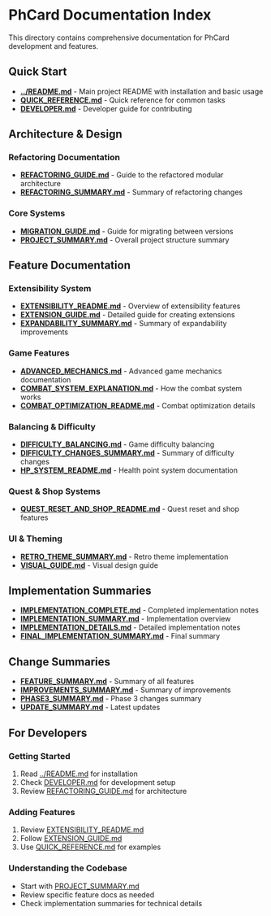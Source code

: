# PhCard Documentation Index

This directory contains comprehensive documentation for PhCard development and features.

## Quick Start

- **[../README.md](../README.md)** - Main project README with installation and basic usage
- **[QUICK_REFERENCE.md](QUICK_REFERENCE.md)** - Quick reference for common tasks
- **[DEVELOPER.md](DEVELOPER.md)** - Developer guide for contributing

## Architecture & Design

### Refactoring Documentation
- **[REFACTORING_GUIDE.md](REFACTORING_GUIDE.md)** - Guide to the refactored modular architecture
- **[REFACTORING_SUMMARY.md](REFACTORING_SUMMARY.md)** - Summary of refactoring changes

### Core Systems
- **[MIGRATION_GUIDE.md](MIGRATION_GUIDE.md)** - Guide for migrating between versions
- **[PROJECT_SUMMARY.md](PROJECT_SUMMARY.md)** - Overall project structure summary

## Feature Documentation

### Extensibility System
- **[EXTENSIBILITY_README.md](EXTENSIBILITY_README.md)** - Overview of extensibility features
- **[EXTENSION_GUIDE.md](EXTENSION_GUIDE.md)** - Detailed guide for creating extensions
- **[EXPANDABILITY_SUMMARY.md](EXPANDABILITY_SUMMARY.md)** - Summary of expandability improvements

### Game Features
- **[ADVANCED_MECHANICS.md](ADVANCED_MECHANICS.md)** - Advanced game mechanics documentation
- **[COMBAT_SYSTEM_EXPLANATION.md](COMBAT_SYSTEM_EXPLANATION.md)** - How the combat system works
- **[COMBAT_OPTIMIZATION_README.md](COMBAT_OPTIMIZATION_README.md)** - Combat optimization details

### Balancing & Difficulty
- **[DIFFICULTY_BALANCING.md](DIFFICULTY_BALANCING.md)** - Game difficulty balancing
- **[DIFFICULTY_CHANGES_SUMMARY.md](DIFFICULTY_CHANGES_SUMMARY.md)** - Summary of difficulty changes
- **[HP_SYSTEM_README.md](HP_SYSTEM_README.md)** - Health point system documentation

### Quest & Shop Systems
- **[QUEST_RESET_AND_SHOP_README.md](QUEST_RESET_AND_SHOP_README.md)** - Quest reset and shop features

### UI & Theming
- **[RETRO_THEME_SUMMARY.md](RETRO_THEME_SUMMARY.md)** - Retro theme implementation
- **[VISUAL_GUIDE.md](VISUAL_GUIDE.md)** - Visual design guide

## Implementation Summaries

- **[IMPLEMENTATION_COMPLETE.md](IMPLEMENTATION_COMPLETE.md)** - Completed implementation notes
- **[IMPLEMENTATION_SUMMARY.md](IMPLEMENTATION_SUMMARY.md)** - Implementation overview
- **[IMPLEMENTATION_DETAILS.md](IMPLEMENTATION_DETAILS.md)** - Detailed implementation notes
- **[FINAL_IMPLEMENTATION_SUMMARY.md](FINAL_IMPLEMENTATION_SUMMARY.md)** - Final summary

## Change Summaries

- **[FEATURE_SUMMARY.md](FEATURE_SUMMARY.md)** - Summary of all features
- **[IMPROVEMENTS_SUMMARY.md](IMPROVEMENTS_SUMMARY.md)** - Summary of improvements
- **[PHASE3_SUMMARY.md](PHASE3_SUMMARY.md)** - Phase 3 changes summary
- **[UPDATE_SUMMARY.md](UPDATE_SUMMARY.md)** - Latest updates

## For Developers

### Getting Started
1. Read [../README.md](../README.md) for installation
2. Check [DEVELOPER.md](DEVELOPER.md) for development setup
3. Review [REFACTORING_GUIDE.md](REFACTORING_GUIDE.md) for architecture

### Adding Features
1. Review [EXTENSIBILITY_README.md](EXTENSIBILITY_README.md)
2. Follow [EXTENSION_GUIDE.md](EXTENSION_GUIDE.md)
3. Use [QUICK_REFERENCE.md](QUICK_REFERENCE.md) for examples

### Understanding the Codebase
- Start with [PROJECT_SUMMARY.md](PROJECT_SUMMARY.md)
- Review specific feature docs as needed
- Check implementation summaries for technical details
